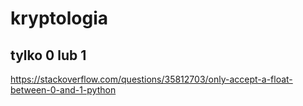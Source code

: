# kryptologia

## tylko 0 lub 1

  https://stackoverflow.com/questions/35812703/only-accept-a-float-between-0-and-1-python
